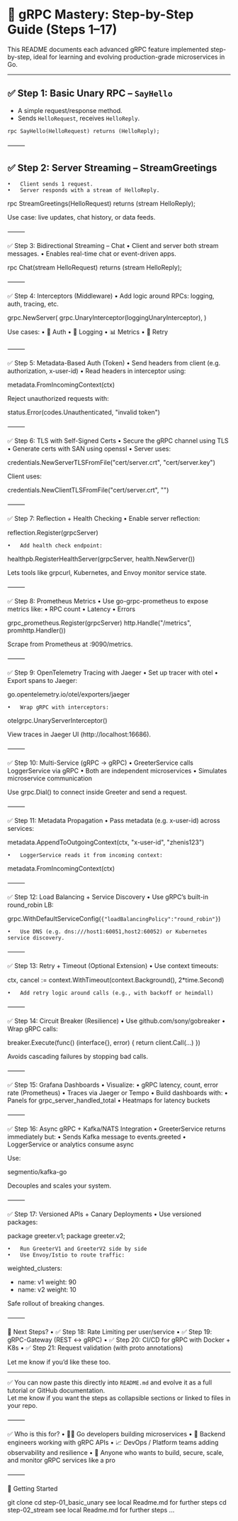 
# 🧠 gRPC Mastery: Step-by-Step Guide (Steps 1–17)

This README documents each advanced gRPC feature implemented step-by-step, ideal for learning and evolving production-grade microservices in Go.

---

## ✅ Step 1: Basic Unary RPC – `SayHello`

- A simple request/response method.
- Sends `HelloRequest`, receives `HelloReply`.

```proto
rpc SayHello(HelloRequest) returns (HelloReply);
```

⸻

## ✅ Step 2: Server Streaming – StreamGreetings
	•	Client sends 1 request.
	•	Server responds with a stream of HelloReply.

rpc StreamGreetings(HelloRequest) returns (stream HelloReply);

Use case: live updates, chat history, or data feeds.

⸻

✅ Step 3: Bidirectional Streaming – Chat
	•	Client and server both stream messages.
	•	Enables real-time chat or event-driven apps.

rpc Chat(stream HelloRequest) returns (stream HelloReply);

⸻

✅ Step 4: Interceptors (Middleware)
	•	Add logic around RPCs: logging, auth, tracing, etc.

grpc.NewServer(
  grpc.UnaryInterceptor(loggingUnaryInterceptor),
)

Use cases:
	•	🔐 Auth
	•	📝 Logging
	•	📊 Metrics
	•	🔁 Retry

⸻

✅ Step 5: Metadata-Based Auth (Token)
	•	Send headers from client (e.g. authorization, x-user-id)
	•	Read headers in interceptor using:

metadata.FromIncomingContext(ctx)

Reject unauthorized requests with:

status.Error(codes.Unauthenticated, "invalid token")

⸻

✅ Step 6: TLS with Self-Signed Certs
	•	Secure the gRPC channel using TLS
	•	Generate certs with SAN using openssl
	•	Server uses:

credentials.NewServerTLSFromFile("cert/server.crt", "cert/server.key")

Client uses:

credentials.NewClientTLSFromFile("cert/server.crt", "")

⸻

✅ Step 7: Reflection + Health Checking
	•	Enable server reflection:

reflection.Register(grpcServer)

	•	Add health check endpoint:

healthpb.RegisterHealthServer(grpcServer, health.NewServer())

Lets tools like grpcurl, Kubernetes, and Envoy monitor service state.

⸻

✅ Step 8: Prometheus Metrics
	•	Use go-grpc-prometheus to expose metrics like:
	•	RPC count
	•	Latency
	•	Errors

grpc_prometheus.Register(grpcServer)
http.Handle("/metrics", promhttp.Handler())

Scrape from Prometheus at :9090/metrics.

⸻

✅ Step 9: OpenTelemetry Tracing with Jaeger
	•	Set up tracer with otel
	•	Export spans to Jaeger:

go.opentelemetry.io/otel/exporters/jaeger

	•	Wrap gRPC with interceptors:

otelgrpc.UnaryServerInterceptor()

View traces in Jaeger UI (http://localhost:16686).

⸻

✅ Step 10: Multi-Service (gRPC → gRPC)
	•	GreeterService calls LoggerService via gRPC
	•	Both are independent microservices
	•	Simulates microservice communication

Use grpc.Dial() to connect inside Greeter and send a request.

⸻

✅ Step 11: Metadata Propagation
	•	Pass metadata (e.g. x-user-id) across services:

metadata.AppendToOutgoingContext(ctx, "x-user-id", "zhenis123")

	•	LoggerService reads it from incoming context:

metadata.FromIncomingContext(ctx)

⸻

✅ Step 12: Load Balancing + Service Discovery
	•	Use gRPC’s built-in round_robin LB:

grpc.WithDefaultServiceConfig(`{"loadBalancingPolicy":"round_robin"}`)

	•	Use DNS (e.g. dns:///host1:60051,host2:60052) or Kubernetes service discovery.

⸻

✅ Step 13: Retry + Timeout (Optional Extension)
	•	Use context timeouts:

ctx, cancel := context.WithTimeout(context.Background(), 2*time.Second)

	•	Add retry logic around calls (e.g., with backoff or heimdall)

⸻

✅ Step 14: Circuit Breaker (Resilience)
	•	Use github.com/sony/gobreaker
	•	Wrap gRPC calls:

breaker.Execute(func() (interface{}, error) {
  return client.Call(...)
})

Avoids cascading failures by stopping bad calls.

⸻

✅ Step 15: Grafana Dashboards
	•	Visualize:
	•	gRPC latency, count, error rate (Prometheus)
	•	Traces via Jaeger or Tempo
	•	Build dashboards with:
	•	Panels for grpc_server_handled_total
	•	Heatmaps for latency buckets

⸻

✅ Step 16: Async gRPC + Kafka/NATS Integration
	•	GreeterService returns immediately but:
	•	Sends Kafka message to events.greeted
	•	LoggerService or analytics consume async

Use:

segmentio/kafka-go

Decouples and scales your system.

⸻

✅ Step 17: Versioned APIs + Canary Deployments
	•	Use versioned packages:

package greeter.v1;
package greeter.v2;

	•	Run GreeterV1 and GreeterV2 side by side
	•	Use Envoy/Istio to route traffic:

weighted_clusters:
  - name: v1  weight: 90
  - name: v2  weight: 10

Safe rollout of breaking changes.

⸻

👋 Next Steps?
	•	✅ Step 18: Rate Limiting per user/service
	•	✅ Step 19: gRPC-Gateway (REST ↔ gRPC)
	•	✅ Step 20: CI/CD for gRPC with Docker + K8s
	•	✅ Step 21: Request validation (with proto annotations)

Let me know if you’d like these too.

---

✅ You can now paste this directly into `README.md` and evolve it as a full tutorial or GitHub documentation.  
Let me know if you want the steps as collapsible sections or linked to files in your repo.


⸻

✅ Who is this for?
	•	👨‍💻 Go developers building microservices
	•	🧪 Backend engineers working with gRPC APIs
	•	📈 DevOps / Platform teams adding observability and resilience
	•	🧠 Anyone who wants to build, secure, scale, and monitor gRPC services like a pro

⸻

🚀 Getting Started

git clone
cd step-01_basic_unary
see local Readme.md for further steps
cd step-02_stream
see local Readme.md for further steps
...
